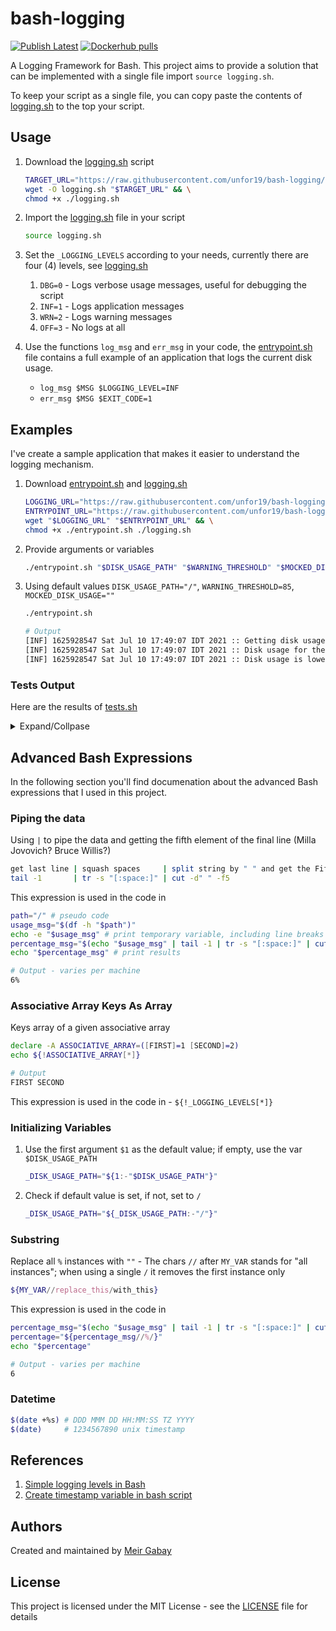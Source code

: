 # bash-logging

[![Publish Latest](https://github.com/unfor19/bash-logging/actions/workflows/publish-latest.yml/badge.svg)](https://github.com/unfor19/bash-logging/actions/workflows/publish-latest.yml) [![Dockerhub pulls](https://img.shields.io/docker/pulls/unfor19/bash-logging)](https://hub.docker.com/r/unfor19/bash-logging)

A Logging Framework for Bash. This project aims to provide a solution that can be implemented with a single file import `source logging.sh`.

To keep your script as a single file, you can copy paste the contents of [logging.sh](https://github.com/unfor19/bash-logging/blob/master/logging.sh) to the top your script.

## Usage

1. Download the [logging.sh](https://github.com/unfor19/bash-logging/blob/master/logging.sh) script
    ```bash
    TARGET_URL="https://raw.githubusercontent.com/unfor19/bash-logging/master/logging.sh" && \
    wget -O logging.sh "$TARGET_URL" && \
    chmod +x ./logging.sh
    ```
1. Import the [logging.sh](https://github.com/unfor19/bash-logging/blob/master/logging.sh) file in your script
   ```bash
   source logging.sh
   ```

1. Set the `_LOGGING_LEVELS` according to your needs, currently there are four (4) levels, see [logging.sh](https://github.com/unfor19/bash-logging/blob/master/logging.sh#L5)
   1. `DBG=0` - Logs verbose usage messages, useful for debugging the script
   2. `INF=1` - Logs application messages
   3. `WRN=2` - Logs warning messages
   4. `OFF=3` - No logs at all

1. Use the functions `log_msg` and `err_msg` in your code, the [entrypoint.sh](https://github.com/unfor19/bash-logging/blob/master/entrypoint.sh) file contains a full example of an application that logs the current disk usage.
   - `log_msg $MSG $LOGGING_LEVEL=INF`
   - `err_msg $MSG $EXIT_CODE=1`


## Examples

I've create a sample application that makes it easier to understand the logging mechanism.

1. Download [entrypoint.sh](https://github.com/unfor19/bash-logging/blob/master/entrypoint.sh) and [logging.sh](https://github.com/unfor19/bash-logging/blob/master/logging.sh)
    ```bash
    LOGGING_URL="https://raw.githubusercontent.com/unfor19/bash-logging/master/logging.sh" && \
    ENTRYPOINT_URL="https://raw.githubusercontent.com/unfor19/bash-logging/master/entrypoint.sh" && \
    wget "$LOGGING_URL" "$ENTRYPOINT_URL" && \
    chmod +x ./entrypoint.sh ./logging.sh
    ```
2. Provide arguments or variables
    ```bash
    ./entrypoint.sh "$DISK_USAGE_PATH" "$WARNING_THRESHOLD" "$MOCKED_DISK_USAGE"
    ```

3. Using default values `DISK_USAGE_PATH="/"`, `WARNING_THRESHOLD=85`, `MOCKED_DISK_USAGE=""`
   ```bash
   ./entrypoint.sh
   ```

   ```bash
   # Output
   [INF] 1625928547 Sat Jul 10 17:49:07 IDT 2021 :: Getting disk usage ...
   [INF] 1625928547 Sat Jul 10 17:49:07 IDT 2021 :: Disk usage for the path "/" is 6%
   [INF] 1625928547 Sat Jul 10 17:49:07 IDT 2021 :: Disk usage is lower than the warning threshold of 85%
   ```

### Tests Output

Here are the results of [tests.sh](https://github.com/unfor19/bash-logging/blob/master/tests.sh)

<details><summary>Expand/Collpase</summary>

<!-- replacer_start_tests -->

```
-------------------------------------------------------
[LOG] Default Values - Should pass
[LOG] Executing: bash ./entrypoint.sh
[LOG] Output:

[INF] 1625941680 Sat Jul 10 18:28:00 UTC 2021 :: Getting disk usage ...
[INF] 1625941680 Sat Jul 10 18:28:00 UTC 2021 :: Disk usage for the path "/" is 54%
[INF] 1625941680 Sat Jul 10 18:28:00 UTC 2021 :: Disk usage is lower than the warning threshold of 85%

[LOG] Test passed as expected
-------------------------------------------------------
[LOG] Single Argument - Should pass
[LOG] Executing: bash ./entrypoint.sh /
[LOG] Output:

[INF] 1625941680 Sat Jul 10 18:28:00 UTC 2021 :: Getting disk usage ...
[INF] 1625941680 Sat Jul 10 18:28:00 UTC 2021 :: Disk usage for the path "/" is 54%
[INF] 1625941680 Sat Jul 10 18:28:00 UTC 2021 :: Disk usage is lower than the warning threshold of 85%

[LOG] Test passed as expected
-------------------------------------------------------
[LOG] Two Arguments - Should pass
[LOG] Executing: bash ./entrypoint.sh / 80
[LOG] Output:

[INF] 1625941680 Sat Jul 10 18:28:00 UTC 2021 :: Getting disk usage ...
[INF] 1625941680 Sat Jul 10 18:28:00 UTC 2021 :: Disk usage for the path "/" is 54%
[INF] 1625941680 Sat Jul 10 18:28:00 UTC 2021 :: Disk usage is lower than the warning threshold of 80%

[LOG] Test passed as expected
-------------------------------------------------------
[LOG] All Arguments - Should pass
[LOG] Executing: bash ./entrypoint.sh / 75 92
[LOG] Output:

[INF] 1625941680 Sat Jul 10 18:28:00 UTC 2021 :: Getting disk usage ...
[INF] 1625941680 Sat Jul 10 18:28:00 UTC 2021 :: Disk usage for the path "/" is 92%
[WRN] 1625941680 Sat Jul 10 18:28:00 UTC 2021 :: Disk usage is higher than the warning threshold of 75%

[LOG] Test passed as expected
-------------------------------------------------------
[LOG] Empty Values - Should pass
[LOG] Executing: bash entrypoint.sh   
[LOG] Output:

[INF] 1625941680 Sat Jul 10 18:28:00 UTC 2021 :: Getting disk usage ...
[INF] 1625941680 Sat Jul 10 18:28:00 UTC 2021 :: Disk usage for the path "/" is 54%
[INF] 1625941680 Sat Jul 10 18:28:00 UTC 2021 :: Disk usage is lower than the warning threshold of 85%

[LOG] Test passed as expected
-------------------------------------------------------
[LOG] Logging level - OFF - Should pass
[LOG] Executing: bash entrypoint.sh
[LOG] Output:



[LOG] Test passed as expected
-------------------------------------------------------
[LOG] Logging level - Debugging - Should pass
[LOG] Executing: bash entrypoint.sh / 75 92
[LOG] Output:

[INF] 1625941681 Sat Jul 10 18:28:01 UTC 2021 :: Getting disk usage ...
[DBG] 1625941681 Sat Jul 10 18:28:01 UTC 2021 :: Finished getting disk usage 92 with the given path /
[DBG] 1625941681 Sat Jul 10 18:28:01 UTC 2021 :: Warning threshold is 75
[INF] 1625941681 Sat Jul 10 18:28:01 UTC 2021 :: Disk usage for the path "/" is 92%
[WRN] 1625941681 Sat Jul 10 18:28:01 UTC 2021 :: Disk usage is higher than the warning threshold of 75%
[DBG] 1625941681 Sat Jul 10 18:28:01 UTC 2021 :: Successfully completed disk usage process

[LOG] Test passed as expected
-------------------------------------------------------
[LOG] Logging level - Warning - Should pass
[LOG] Executing: bash entrypoint.sh / 75 92
[LOG] Output:

[WRN] 1625941681 Sat Jul 10 18:28:01 UTC 2021 :: Disk usage is higher than the warning threshold of 75%

[LOG] Test passed as expected
-------------------------------------------------------
[LOG] Logging level - Unknown - Should fail
[LOG] Executing: bash entrypoint.sh / 75 92
[LOG] Output:

[ERR] 1625941681 Sat Jul 10 18:28:01 UTC 2021 :: [EXIT_CODE=3] The variable LOGGING_LEVEL "WILLY" does not exist in INF OFF WRN DBG

[LOG] Test failed as expected
-------------------------------------------------------
[LOG] Unknown inline logging level - Should fail
[LOG] Executing: bash entrypoint.sh / 75 92
[LOG] Output:

[INF] 1625941681 Sat Jul 10 18:28:01 UTC 2021 :: Getting disk usage ...
[INF] 1625941681 Sat Jul 10 18:28:01 UTC 2021 :: Disk usage for the path "/" is 92%
[WRN] 1625941681 Sat Jul 10 18:28:01 UTC 2021 :: Disk usage is higher than the warning threshold of 75%
[ERR] 1625941681 Sat Jul 10 18:28:01 UTC 2021 :: [EXIT_CODE=2] The argument "WONKA" does not exist in INF OFF WRN DBG

[LOG] Test failed as expected
```

<!-- replacer_end_tests -->

</details>

## Advanced Bash Expressions

In the following section you'll find documenation about the advanced Bash expressions that I used in this project.

### Piping the data

Using `|` to pipe the data and getting the fifth element of the final line (Milla Jovovich? Bruce Willis?)
```bash
get last line | squash spaces     | split string by " " and get the Fifth Element 
tail -1       | tr -s "[:space:]" | cut -d" " -f5
```

This expression is used in the code in

```bash
path="/" # pseudo code
usage_msg="$(df -h "$path")"
echo -e "$usage_msg" # print temporary variable, including line breaks `-e`
percentage_msg="$(echo "$usage_msg" | tail -1 | tr -s "[:space:]" | cut -d" " -f5)"
echo "$percentage_msg" # print results
```

```bash
# Output - varies per machine
6%
```

### Associative Array Keys As Array

Keys array of a given associative array
```bash 
declare -A ASSOCIATIVE_ARRAY=([FIRST]=1 [SECOND]=2)
echo ${!ASSOCIATIVE_ARRAY[*]}
```

```bash
# Output
FIRST SECOND
```

This expression is used in the code in - `${!_LOGGING_LEVELS[*]}`


### Initializing Variables

1. Use the first argument `$1` as the default value; if empty, use the var `$DISK_USAGE_PATH`

   ```bash
   _DISK_USAGE_PATH="${1:-"$DISK_USAGE_PATH"}"
   ```

1. Check if default value is set, if not, set to `/`
   ```bash
   _DISK_USAGE_PATH="${_DISK_USAGE_PATH:-"/"}"
   ```

### Substring

Replace all `%` instances with `""` - The chars `//` after `MY_VAR` stands for "all instances"; when using a single `/` it removes the first instance only
```bash
${MY_VAR//replace_this/with_this}
```

This expression is used in the code in

```bash
percentage_msg="$(echo "$usage_msg" | tail -1 | tr -s "[:space:]" | cut -d" " -f5)" # pseudo code
percentage="${percentage_msg//%/}"
echo "$percentage"
```

```bash
# Output - varies per machine
6
```

### Datetime

```bash
$(date +%s) # DDD MMM DD HH:MM:SS TZ YYYY
$(date)     # 1234567890 unix timestamp
```

## References

1. [Simple logging levels in Bash](https://stackoverflow.com/a/48087251/5285732)
2. [Create timestamp variable in bash script](https://stackoverflow.com/questions/17066250/create-timestamp-variable-in-bash-script)

## Authors

Created and maintained by [Meir Gabay](https://github.com/unfor19)

## License

This project is licensed under the MIT License - see the [LICENSE](https://github.com/unfor19/bash-logging/blob/master/LICENSE) file for details
